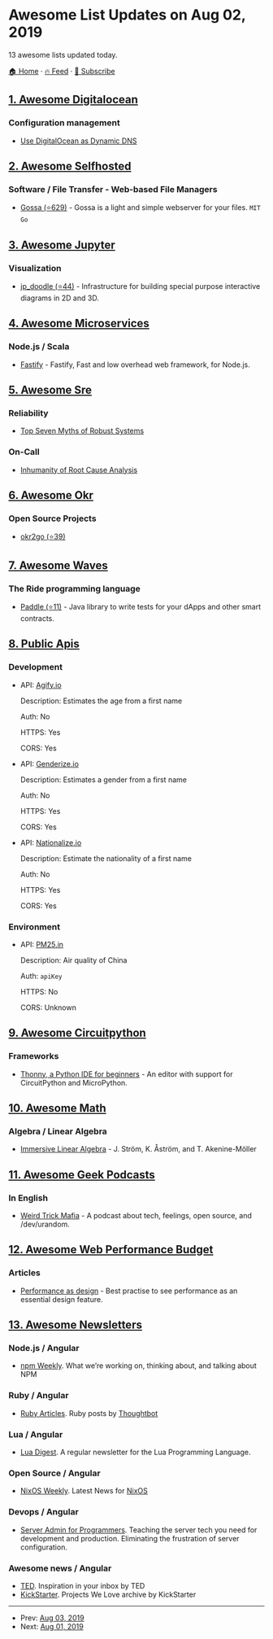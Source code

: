 # Awesome List Updates on Aug 02, 2019

13 awesome lists updated today.

[🏠 Home](/README.md) · [🔥 Feed](https://test.trackawesomelist.com/feed.xml) · [📮 Subscribe](https://trackawesomelist.us17.list-manage.com/subscribe?u=d2f0117aa829c83a63ec63c2f&id=36a103854c)



## [1. Awesome Digitalocean](/content/jonleibowitz/awesome-digitalocean/README.md)

### Configuration management

*   [Use DigitalOcean as Dynamic DNS](https://surdu.me/2019/07/28/digital-ocean-ddns.html)

## [2. Awesome Selfhosted](/content/awesome-selfhosted/awesome-selfhosted/README.md)

### Software / File Transfer - Web-based File Managers

*   [Gossa (⭐629)](https://github.com/pldubouilh/gossa) - Gossa is a light and simple webserver for your files. `MIT` `Go`

## [3. Awesome Jupyter](/content/markusschanta/awesome-jupyter/README.md)

### Visualization

*   [jp\_doodle (⭐44)](https://github.com/AaronWatters/jp_doodle) - Infrastructure for building special purpose interactive diagrams in 2D and 3D.

## [4. Awesome Microservices](/content/mfornos/awesome-microservices/README.md)

### Node.js / Scala

*   [Fastify](https://www.fastify.io/) - Fastify, Fast and low overhead web framework, for Node.js.

## [5. Awesome Sre](/content/dastergon/awesome-sre/README.md)

### Reliability

*   [Top Seven Myths of Robust Systems](https://www.verica.io/top-seven-myths-of-robust-systems/)

### On-Call

*   [Inhumanity of Root Cause Analysis](https://www.verica.io/inhumanity-of-root-cause-analysis/)

## [6. Awesome Okr](/content/domenicosolazzo/awesome-okr/README.md)

### Open Source Projects

*   [okr2go (⭐39)](https://github.com/oxisto/okr2go)

## [7. Awesome Waves](/content/msmolyakov/awesome-waves/README.md)

### The Ride programming language

*   [Paddle (⭐11)](https://github.com/msmolyakov/paddle) - Java library to write tests for your dApps and other smart contracts.

## [8. Public Apis](/content/public-apis/public-apis/README.md)

### Development

- API: [Agify.io](https://agify.io)

  Description: Estimates the age from a first name

  Auth: No

  HTTPS: Yes

  CORS: Yes


- API: [Genderize.io](https://genderize.io)

  Description: Estimates a gender from a first name

  Auth: No

  HTTPS: Yes

  CORS: Yes


- API: [Nationalize.io](https://nationalize.io)

  Description: Estimate the nationality of a first name

  Auth: No

  HTTPS: Yes

  CORS: Yes



### Environment

- API: [PM25.in](http://www.pm25.in/api_doc)

  Description: Air quality of China

  Auth: `apiKey`

  HTTPS: No

  CORS: Unknown



## [9. Awesome Circuitpython](/content/adafruit/awesome-circuitpython/README.md)

### Frameworks

*   [Thonny, a Python IDE for beginners](https://thonny.org/) - An editor with support for CircuitPython and MicroPython.

## [10. Awesome Math](/content/rossant/awesome-math/README.md)

### Algebra / Linear Algebra

*   [Immersive Linear Algebra](http://immersivemath.com/ila/index.html) - J. Ström, K. Åström, and T. Akenine-Möller

## [11. Awesome Geek Podcasts](/content/ayr-ton/awesome-geek-podcasts/README.md)

### In English

*   [Weird Trick Mafia](https://weirdtrickmafia.fm/) - A podcast about tech, feelings, open source, and /dev/urandom.

## [12. Awesome Web Performance Budget](/content/pajaydev/awesome-web-performance-budget/README.md)

### Articles

*   [Performance as design](http://bradfrost.com/blog/post/performance-as-design/) - Best practise to see performance as an essential design feature.

## [13. Awesome Newsletters](/content/zudochkin/awesome-newsletters/README.md)

### Node.js / Angular

*   [npm Weekly](https://www.npmjs.com/npm-weekly). What we’re working on, thinking about, and talking about NPM

### Ruby / Angular

*   [Ruby Articles](https://thoughtbot.com/blog/tags/ruby). Ruby posts by [Thoughtbot](https://thoughtbot.com)

### Lua / Angular

*   [Lua Digest](https://luadigest.immortalin.com). A regular newsletter for the Lua Programming Language.

### Open Source / Angular

*   [NixOS Weekly](https://weekly.nixos.org). Latest News for [NixOS](https://nixos.org)

### Devops / Angular

*   [Server Admin for Programmers](https://serversforhackers.com/). Teaching the server tech you need for development and production. Eliminating the frustration of server configuration.

### Awesome news / Angular

*   [TED](https://www.ted.com/newsletter). Inspiration in your inbox by TED
*   [KickStarter](https://www.kickstarter.com/newsletters). Projects We Love archive by KickStarter

---

- Prev: [Aug 03, 2019](/content/2019/08/03/README.md)
- Next: [Aug 01, 2019](/content/2019/08/01/README.md)